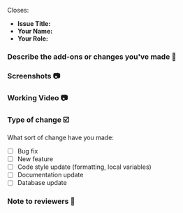 Closes: <!-- #issue-number  -->

- **Issue Title:** 
- **Your Name:** 
- **Your Role:** <!-- Mention your role (like GSSOC, SSOC, JWOC, etc. Contributor) -->

### Describe the add-ons or changes you've made 📃



### Screenshots 📷
<!-- Must add the screenshot of the project or your changes for review your pr -->


### Working Video 📷
<!-- Must add the working video of the project or your changes for review your pr -->


### Type of change ☑️
<!-- Please delete options that are not relevant. -->
What sort of change have you made:

<!--
Example how to mark a checkbox:-
- [x] My code follows the code style of this project.
-->
- [ ] Bug fix 
- [ ] New feature 
- [ ] Code style update (formatting, local variables) 
- [ ] Documentation update 
- [ ] Database update 

### Note to reviewers 📄
<!-- Add notes to reviewers if applicable -->
